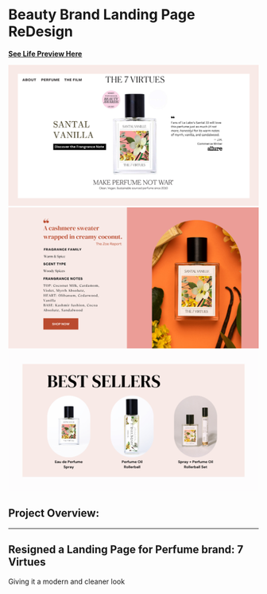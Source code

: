 # Beauty Brand Landing Page ReDesign
[**See Life Preview Here**](http://127.0.0.1:5500/index.html)

![Landing Page 1](7V_1.png)
![Landing Page 2](7V_2.png)
![Landing Page 3](7V_3.png)
## Project Overview: 
---
## Resigned a Landing Page for Perfume brand: **7 Virtues**
Giving it a modern and cleaner look
